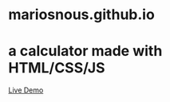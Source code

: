 # mariosnous.github.io

# a calculator made with HTML/CSS/JS

 [Live Demo](https://mariosnous.github.io/js-calc/)
